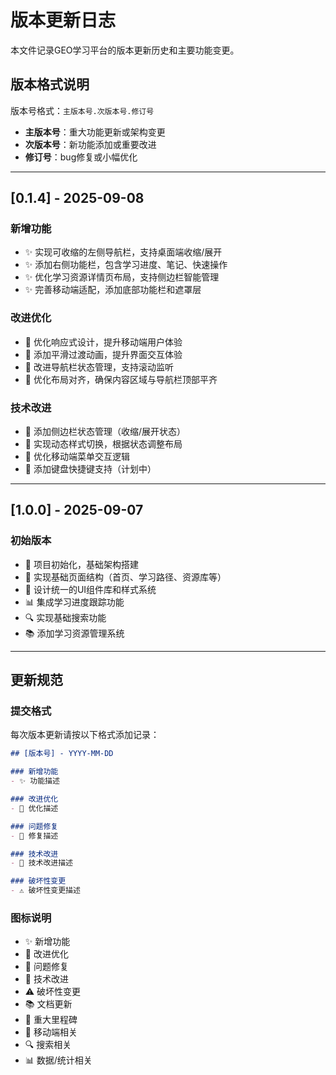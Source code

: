 # 版本更新日志

本文件记录GEO学习平台的版本更新历史和主要功能变更。

## 版本格式说明

版本号格式：`主版本号.次版本号.修订号`
- **主版本号**：重大功能更新或架构变更
- **次版本号**：新功能添加或重要改进
- **修订号**：bug修复或小幅优化

---

## [0.1.4] - 2025-09-08

### 新增功能
- ✨ 实现可收缩的左侧导航栏，支持桌面端收缩/展开
- ✨ 添加右侧功能栏，包含学习进度、笔记、快速操作
- ✨ 优化学习资源详情页布局，支持侧边栏智能管理
- ✨ 完善移动端适配，添加底部功能栏和遮罩层

### 改进优化
- 🎨 优化响应式设计，提升移动端用户体验
- 🎨 添加平滑过渡动画，提升界面交互体验
- 🎨 改进导航栏状态管理，支持滚动监听
- 🎨 优化布局对齐，确保内容区域与导航栏顶部平齐

### 技术改进
- 🔧 添加侧边栏状态管理（收缩/展开状态）
- 🔧 实现动态样式切换，根据状态调整布局
- 🔧 优化移动端菜单交互逻辑
- 🔧 添加键盘快捷键支持（计划中）

---

## [1.0.0] - 2025-09-07

### 初始版本
- 🎉 项目初始化，基础架构搭建
- 📱 实现基础页面结构（首页、学习路径、资源库等）
- 🎨 设计统一的UI组件库和样式系统
- 📊 集成学习进度跟踪功能
- 🔍 实现基础搜索功能
- 📚 添加学习资源管理系统

---

## 更新规范

### 提交格式
每次版本更新请按以下格式添加记录：

```markdown
## [版本号] - YYYY-MM-DD

### 新增功能
- ✨ 功能描述

### 改进优化
- 🎨 优化描述

### 问题修复
- 🐛 修复描述

### 技术改进
- 🔧 技术改进描述

### 破坏性变更
- ⚠️ 破坏性变更描述
```

### 图标说明
- ✨ 新增功能
- 🎨 改进优化
- 🐛 问题修复
- 🔧 技术改进
- ⚠️ 破坏性变更
- 📚 文档更新
- 🎉 重大里程碑
- 📱 移动端相关
- 🔍 搜索相关
- 📊 数据/统计相关